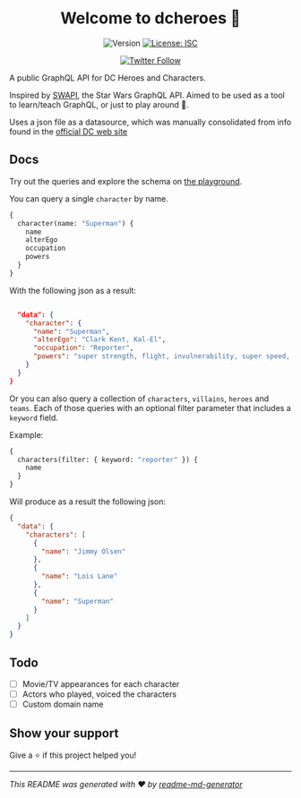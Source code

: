 <h1 align="center">Welcome to dcheroes 👋</h1>
<div align="center">
  <img alt="Version" src="https://img.shields.io/badge/version-1.0.0-blue.svg?cacheSeconds=2592000" />
  <a href="#" target="_blank">
    <img alt="License: ISC" src="https://img.shields.io/badge/License-ISC-yellow.svg" />
  </a>

[![Twitter Follow](https://img.shields.io/twitter/follow/rodrigoj_el?style=social)](https://twitter.com/rodrigoj_el)

</div>

A public GraphQL API for DC Heroes and Characters.

Inspired by [SWAPI](https://github.com/graphql/swapi-graphql), the Star Wars GraphQL API. Aimed to be used as a tool to learn/teach GraphQL, or just to play around 🥰.

Uses a json file as a datasource, which was manually consolidated from info found in the [official DC web site](https://www.dccomics.com/characters)

## Docs

Try out the queries and explore the schema on [the playground](https://dcheroes.herokuapp.com/).

You can query a single `character` by name.

```graphql
{
  character(name: "Superman") {
    name
    alterEgo
    occupation
    powers
  }
}
```

With the following json as a result:

```json

  "data": {
    "character": {
      "name": "Superman",
      "alterEgo": "Clark Kent, Kal-El",
      "occupation": "Reporter",
      "powers": "super strength, flight, invulnerability, super speed, heat vision, freeze breath, x-ray vision, superhuman hearing, healing factor"
    }
  }
}
```

Or you can also query a collection of `characters`, `villains`, `heroes` and `teams`. Each of those queries with an optional filter parameter that includes a `keyword` field.

Example:

```graphql
{
  characters(filter: { keyword: "reporter" }) {
    name
  }
}
```

Will produce as a result the following json:

```json
{
  "data": {
    "characters": [
      {
        "name": "Jimmy Olsen"
      },
      {
        "name": "Lois Lane"
      },
      {
        "name": "Superman"
      }
    ]
  }
}
```

## Todo

- [ ] Movie/TV appearances for each character
- [ ] Actors who played, voiced the characters
- [ ] Custom domain name

## Show your support

Give a ⭐️ if this project helped you!

---

_This README was generated with ❤️ by [readme-md-generator](https://github.com/kefranabg/readme-md-generator)_
